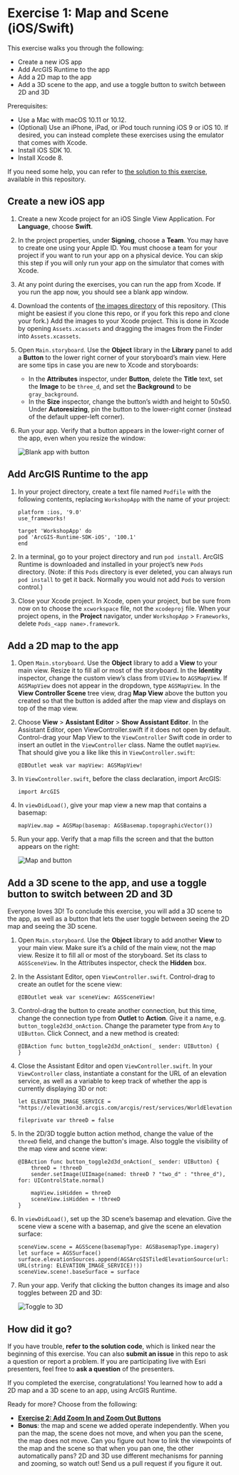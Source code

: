 # Exercise 1: Map and Scene (iOS/Swift)

This exercise walks you through the following:
- Create a new iOS app
- Add ArcGIS Runtime to the app
- Add a 2D map to the app
- Add a 3D scene to the app, and use a toggle button to switch between 2D and 3D

Prerequisites:
- Use a Mac with macOS 10.11 or 10.12.
- (Optional) Use an iPhone, iPad, or iPod touch running iOS 9 or iOS 10. If desired, you can instead complete these exercises using the emulator that comes with Xcode.
- Install iOS SDK 10.
- Install Xcode 8.

If you need some help, you can refer to [the solution to this exercise](../../../solutions/iOS/Swift/Ex1_MapAndScene), available in this repository.

## Create a new iOS app

1. Create a new Xcode project for an iOS Single View Application. For **Language**, choose **Swift**.

1. In the project properties, under **Signing**, choose a **Team**. You may have to create one using your Apple ID. You must choose a team for your project if you want to run your app on a physical device. You can skip this step if you will only run your app on the simulator that comes with Xcode. 

1. At any point during the exercises, you can run the app from Xcode. If you run the app now, you should see a blank app window.

1. Download the contents of [the images directory](../../../images) of this repository. (This might be easiest if you clone this repo, or if you fork this repo and clone your fork.) Add the images to your Xcode project. This is done in Xcode by opening `Assets.xcassets` and dragging the images from the Finder into `Assets.xcassets`.

1. Open `Main.storyboard`. Use the **Object** library in the **Library** panel to add a **Button** to the lower right corner of your storyboard’s main view. Here are some tips in case you are new to Xcode and storyboards:
    - In the **Attributes** inspector, under **Button**, delete the **Title** text, set the **Image** to be `three_d`, and set the **Background** to be `gray_background`.
    - In the **Size** inspector, change the button’s width and height to 50x50. Under **Autoresizing**, pin the button to the lower-right corner (instead of the default upper-left corner).

1. Run your app. Verify that a button appears in the lower-right corner of the app, even when you resize the window:

    ![Blank app with button](01-blank-app-with-button.png)
    
## Add ArcGIS Runtime to the app

1. In your project directory, create a text file named `Podfile` with the following contents, replacing `WorkshopApp` with the name of your project:

    ```
    platform :ios, '9.0'
    use_frameworks!

    target 'WorkshopApp' do
    pod 'ArcGIS-Runtime-SDK-iOS', '100.1'
    end
    ```

1. In a terminal, go to your project directory and run `pod install`. ArcGIS Runtime is downloaded and installed in your project’s new `Pods` directory. (Note: if this `Pods` directory is ever deleted, you can always run `pod install` to get it back. Normally you would not add `Pods` to version control.)

1. Close your Xcode project. In Xcode, open your project, but be sure from now on to choose the `xcworkspace` file, not the `xcodeproj` file. When your project opens, in the **Project** navigator, under `WorkshopApp` > `Frameworks`, delete `Pods_<app name>.framework`.

## Add a 2D map to the app

1. Open `Main.storyboard`. Use the **Object** library to add a **View** to your main view. Resize it to fill all or most of the storyboard. In the **Identity** inspector, change the custom view’s class from `UIView` to `AGSMapView`. If `AGSMapView` does not appear in the dropdown, type `AGSMapView`. In the **View Controller Scene** tree view, drag **Map View** above the button you created so that the button is added after the map view and displays on top of the map view.

1. Choose **View** > **Assistant Editor** > **Show Assistant Editor**. In the Assistant Editor, open ViewController.swift if it does not open by default. Control-drag your Map View to the `ViewController` Swift code in order to insert an outlet in the `ViewController` class. Name the outlet `mapView`. That should give you a like like this in `ViewController.swift`:

    ```
    @IBOutlet weak var mapView: AGSMapView!
    ```

1. In `ViewController.swift`, before the class declaration, import ArcGIS:

    ```
    import ArcGIS
    ```

1. In `viewDidLoad()`, give your map view a new map that contains a basemap:

    ```
    mapView.map = AGSMap(basemap: AGSBasemap.topographicVector())
    ```

1. Run your app. Verify that a map fills the screen and that the button appears on the right:

    ![Map and button](02-map-and-button.png)
    
## Add a 3D scene to the app, and use a toggle button to switch between 2D and 3D

Everyone loves 3D! To conclude this exercise, you will add a 3D scene to the app, as well as a button that lets the user toggle between seeing the 2D map and seeing the 3D scene.

1. Open `Main.storyboard`. Use the **Object** library to add another **View** to your main view. Make sure it’s a child of the main view, not the map view. Resize it to fill all or most of the storyboard. Set its class to `AGSSceneView`. In the Attributes inspector, check the **Hidden** box.

1. In the Assistant Editor, open `ViewController.swift`. Control-drag to create an outlet for the scene view:

    ```
    @IBOutlet weak var sceneView: AGSSceneView!
    ```

1. Control-drag the button to create another connection, but this time, change the connection type from **Outlet** to **Action**. Give it a name, e.g. `button_toggle2d3d_onAction`. Change the parameter type from `Any` to `UIButton`. Click Connect, and a new method is created:

    ```
    @IBAction func button_toggle2d3d_onAction(_ sender: UIButton) {
    }
    ```

1. Close the Assistant Editor and open `ViewController.swift`. In your `ViewController` class, instantiate a constant for the URL of an elevation service, as well as a variable to keep track of whether the app is currently displaying 3D or not:

    ```
    let ELEVATION_IMAGE_SERVICE = "https://elevation3d.arcgis.com/arcgis/rest/services/WorldElevation3D/Terrain3D/ImageServer"

    fileprivate var threeD = false
    ```

1. In the 2D/3D toggle button action method, change the value of the `threeD` field, and change the button's image. Also toggle the visibility of the map view and scene view:

    ```
    @IBAction func button_toggle2d3d_onAction(_ sender: UIButton) {
        threeD = !threeD
        sender.setImage(UIImage(named: threeD ? "two_d" : "three_d"), for: UIControlState.normal)

        mapView.isHidden = threeD
        sceneView.isHidden = !threeD
    }
    ```

1. In `viewDidLoad()`, set up the 3D scene’s basemap and elevation. Give the scene view a scene with a basemap, and give the scene an elevation surface:

    ```
    sceneView.scene = AGSScene(basemapType: AGSBasemapType.imagery)
    let surface = AGSSurface()
    surface.elevationSources.append(AGSArcGISTiledElevationSource(url: URL(string: ELEVATION_IMAGE_SERVICE)!))
    sceneView.scene!.baseSurface = surface
    ```
    
1. Run your app. Verify that clicking the button changes its image and also toggles between 2D and 3D:
    
    ![Toggle to 3D](03-toggle-to-3d.jpg)
    
## How did it go?

If you have trouble, **refer to the solution code**, which is linked near the beginning of this exercise. You can also **submit an issue** in this repo to ask a question or report a problem. If you are participating live with Esri presenters, feel free to **ask a question** of the presenters.

If you completed the exercise, congratulations! You learned how to add a 2D map and a 3D scene to an app, using ArcGIS Runtime.

Ready for more? Choose from the following:

- [**Exercise 2: Add Zoom In and Zoom Out Buttons**](Exercise%202%20Zoom%20Buttons.md)
- **Bonus**: the map and scene we added operate independently. When you pan the map, the scene does not move, and when you pan the scene, the map does not move. Can you figure out how to link the viewpoints of the map and the scene so that when you pan one, the other automatically pans? 2D and 3D use different mechanisms for panning and zooming, so watch out! Send us a pull request if you figure it out.
